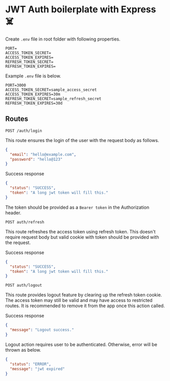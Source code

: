 # JWT Auth boilerplate with Express ☠️

Create `.env` file in root folder with following properties.

```dotenv
PORT=
ACCESS_TOKEN_SECRET=
ACCESS_TOKEN_EXPIRES=
REFRESH_TOKEN_SECRET=
REFRESH_TOKEN_EXPIRES=
```

Example `.env` file is below.

```dotenv
PORT=3000
ACCESS_TOKEN_SECRET=sample_access_secret
ACCESS_TOKEN_EXPIRES=30m
REFRESH_TOKEN_SECRET=sample_refresh_secret
REFRESH_TOKEN_EXPIRES=30d
```

## Routes

`POST /auth/login`

This route ensures the login of the user with the request body as follows.

```json
{
  "email": "hello@example.com",
  "password": "hello@123"
}
```

Success response

```json
{
  "status": "SUCCESS",
  "token": "A long jwt token will fill this."
}
```

The token should be provided as a `Bearer token` in the Authorization header.


`POST auth/refresh`

This route refreshes the access token using refresh token. This doesn't require request body but valid cookie with token
should be provided with the request.

Success response

```json
{
  "status": "SUCCESS",
  "token": "A long jwt token will fill this."
}
```

`POST auth/logout`

This route provides logout feature by clearing up the refresh token cookie. The access token may still be valid and may
have access to restricted routes. It is recommended to remove it from the app once this action called.

Success response

```json
{
  "message": "Logout success."
}
```

Logout action requires user to be authenticated. Otherwise, error will be thrown as below.

```json
{
  "status": "ERROR",
  "message": "jwt expired"
}
```
